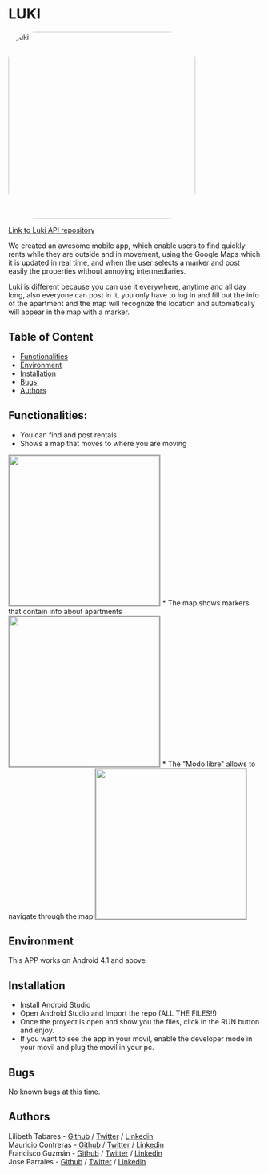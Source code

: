 # LUKI
<img width="374" alt="luki" src="https://user-images.githubusercontent.com/65993425/112252659-881cc000-8c2b-11eb-9bb0-b2a266e5dac0.png" style="border-radius: 15%;"/>  

[Link to Luki API repository](https://github.com/LiliTa1762/luki_backend)

We created an awesome mobile app, which enable users to find quickly rents while they are outside and in movement, using the Google Maps which it is updated in real time, and when the user selects a marker and post easily the properties without annoying intermediaries.

Luki is different because you can use it everywhere, anytime and all day long, also everyone can post in it, you only have to log in and fill out the info of the apartment and the map will recognize the location and automatically will appear in the map with a marker.

## Table of Content
* [Functionalities](#functionalities)
* [Environment](#environment)
* [Installation](#installation)
* [Bugs](#bugs)
* [Authors](#authors)

## Functionalities:
* You can find and post rentals
* Shows a map that moves to where you are moving  
<img src="https://user-images.githubusercontent.com/65993425/112252255-c4035580-8c2a-11eb-87b3-7fa82844e03f.jpeg" width="300" style="border: solid 2px #aaaaaa;"/>
* The map shows markers that contain info about apartments  
<img src="https://user-images.githubusercontent.com/65993425/112251592-923dbf00-8c29-11eb-9a29-54d0bc31dd38.png" width="300" style="border: solid 2px #aaaaaa;"/>
* The "Modo libre" allows to navigate through the map  
<img src="https://user-images.githubusercontent.com/65993425/112251277-f318c780-8c28-11eb-8e6b-e60f6f71ba00.jpg" width="300" style="border: solid 2px #aaaaaa;"/>

## Environment
This APP works on Android 4.1 and above

## Installation
* Install Android Studio
* Open Android Studio and Import the repo (ALL THE FILES!!)
* Once the proyect is open and show you the files, click in the RUN button and enjoy.
* If you want to see the app in your movil, enable the developer mode in your movil and plug the movil in your pc.


## Bugs
No known bugs at this time. 

## Authors
Lilibeth Tabares - [Github](https://github.com/LiliTa1762) / [Twitter](https://twitter.com/LilibethTabares)  / [Linkedin](https://www.linkedin.com/in/lilibeth-tabares/)  
Mauricio Contreras - [Github](https://github.com/mauroxcf) / [Twitter](https://twitter.com/MauroJCF)  / [Linkedin](https://www.linkedin.com/in/mauricio-contrerasf/)  
Francisco Guzmán - [Github](https://github.com/I7RANK) / [Twitter](https://twitter.com/I7RANKI)  / [Linkedin](https://www.linkedin.com/in/francisco-guzman-herrera/)  
Jose Parrales - [Github](https://github.com/JParrales) / [Twitter](https://twitter.com/JParrales7)  / [Linkedin](https://www.linkedin.com/in/jparrales/)  
